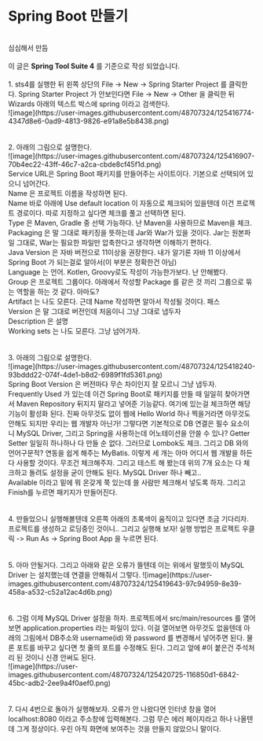 # Spring Boot 만들기
<br>
<stroke>심심해서 만듬</stroke>
<br>
<br>
이 글은 <b>Spring Tool Suite 4</b> 를 기준으로 작성 되었습니다.
<br>
<br>
1. sts4를 실행한 뒤 왼쪽 상단의 File -> New -> Spring Starter Project 를 클릭한다. Spring Starter Project 가 안보인다면 File -> New -> Other 을 클릭한 뒤 Wizards 아래의 텍스트 박스에 spring 이라고 검색한다.
<br>
![image](https://user-images.githubusercontent.com/48707324/125416774-4347d8e6-0ad9-4813-9826-e91a8e5b8438.png)
<br>
<br>
<br>
2. 아래의 그림으로 설명한다.
<br>
![image](https://user-images.githubusercontent.com/48707324/125416907-70b4ec22-43ff-46c7-a2ca-cbde8cf45f1d.png)
<br>
Service URL은 Spring Boot 패키지를 만들어주는 사이트이다. 기본으로 선택되어 있으니 넘어간다.
<br>
Name 은 프로젝트 이름을 작성하면 된다.
<br>
Name 바로 아래에 Use default location 이 자동으로 체크되어 있을텐데 이건 프로젝트 경로이다. 따로 지정하고 싶다면 체크를 풀고 선택하면 된다.
<br>
Type 은 Maven, Gradle 중 선택 가능하다. 난 Maven을 사용하므로 Maven을 체크.
<br>
Packaging 은 말 그대로 패키징을 뜻하는데 Jar와 War가 있을 것이다. Jar는 원본파일 그대로, War는 필요한 파일만 압축한다고 생각하면 이해하기 편하다.
<br>
Java Version 은 자바 버전으로 11이상을 권장한다. 내가 알기론 자바 11 이상에서 Spring Boot 가 되는걸로 알아서(이 부분은 정확한건 아님)
<br>
Language 는 언어. Kotlen, Groovy로도 작성이 가능한가보다. 난 안해봤다.
<br>
Group 은 프로젝트 그룹이다. 아래에서 작성할 Package 를 같은 것 끼리 그룹으로 묶는 역할을 하는 것 같다. 아마도?
<br>
Artifact 는 나도 모른다. 근데 Name 작성하면 알아서 작성될 것이다. 패스
<br>
Version 은 말 그대로 버전인데 처음이니 그냥 그대로 냅두자
<br>
Description 은 설명
<br>
Working sets 는 나도 모른다. 그냥 넘어가자.
<br>
<br>
<br>
3. 아래의 그림으로 설명한다.
<br>
![image](https://user-images.githubusercontent.com/48707324/125418240-93bddd22-074f-4de1-b8d2-6989f1fd5361.png)
<br>
Spring Boot Version 은 버전마다 무슨 차이인지 잘 모르니 그냥 냅두자.
<br>
Frequently Used 가 있는데 이건 Spring Boot로 패키지를 만들 때 일일히 찾아가면서 Maven Repository 뒤지지 말라고 넣어준 기능같다. 여기에 있는걸 체크하면 해당 기능이 활성화 된다. 진짜 아무것도 없이 웹에 Hello World 하나 찍을거라면 아무것도 안해도 되지만 우리는 웹 개발자 아닌가! 그렇다면 기본적으로 DB 연결은 필수 요소이니 MySQL Driver, 그리고 Spring을 사용하는데 어노테이션을 안쓸 수 있나? Getter Setter 일일히 하나하나 다 만들 순 없다. 그러므로 Lombok도 체크. 그리고 DB 와의 언어구문적? 연동을 쉽게 해주는 MyBatis. 이렇게 세 개는 아마 어디서 웹 개발을 하든 다 사용할 것이다. 무조건 체크해주자. 그리고 테스트 해 봤는데 위의 7개 요소는 다 체크하고 돌려도 설정을 굳이 안해도 된다. MySQL Driver 하나 빼고..
<br>
Available 이라고 밑에 뭐 온갖게 쭉 있는데 쓸 사람만 체크해서 넣도록 하자. 그리고 Finish를 누르면 패키지가 만들어진다.
<br>
<br>
<br>
4. 만들었으니 실행해볼텐데 오른쪽 아래의 초록색이 움직이고 있다면 조금 기다리자. 프로젝트를 생성하고 로딩중인 것이니.. 그리고 실행해 보자! 실행 방법은 프로젝트 우클릭 -> Run As -> Spring Boot App 을 누르면 된다.
<br>
<br>
<br>
5. 아마 안될거다. 그리고 아래와 같은 오류가 뜰텐데 이는 위에서 말했듯이 MySQL Driver 는 설치했는데 연결을 안해줘서 그렇다.
![image](https://user-images.githubusercontent.com/48707324/125419643-97c94959-8e39-458a-a532-c52a12ac4d6b.png)
<br>
<br>
<br>
6. 그럼 이제 MySQL Driver 설정을 하자. 프로젝트에서 src/main/resources 를 열어보면 application.properties 라는 파일이 있다. 이걸 열어보면 아무것도 없을텐데 아래의 그림에서 DB주소와 username(id) 와 password 를 변경해서 넣어주면 된다. 물론 포트를 바꾸고 싶다면 첫 줄의 포트를 수정해도 된다. 그리고 앞에 #이 붙은건 주석처리 된 것이니 신경 안써도 된다.
<br>
![image](https://user-images.githubusercontent.com/48707324/125420725-116850d1-6842-45bc-adb2-2ee9a4f0aef0.png)
<br>
<br>
<br>
7. 다시 4번으로 돌아가 실행해보자. 오류가 안 나왔다면 인터넷 창을 열어 localhost:8080 이라고 주소창에 입력해본다. 그럼 무슨 에러 페이지라고 하나 나올텐데 그게 정상이다. 우린 아직 화면에 보여주는 것을 만들지 않았으니 말이다.
